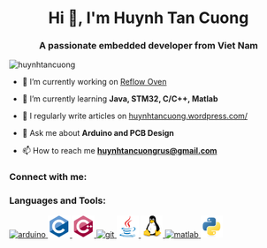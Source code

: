 <h1 align="center">Hi 👋, I'm Huynh Tan Cuong</h1>
<h3 align="center">A passionate embedded developer from Viet Nam</h3>

<p align="left"> <img src="https://komarev.com/ghpvc/?username=huynhtancuong&label=Profile%20views&color=0e75b6&style=flat" alt="huynhtancuong" /> </p>

- 🔭 I’m currently working on [Reflow Oven](https://github.com/huynhtancuong/Prj_Olymp_ReflowOven_CANNode_STM32)

- 🌱 I’m currently learning **Java, STM32, C/C++, Matlab**

- 📝 I regularly write articles on [huynhtancuong.wordpress.com/](huynhtancuong.wordpress.com/)

- 💬 Ask me about **Arduino and PCB Design**

- 📫 How to reach me **huynhtancuongrus@gmail.com**

<h3 align="left">Connect with me:</h3>
<p align="left">
</p>

<h3 align="left">Languages and Tools:</h3>
<p align="left"> <a href="https://www.arduino.cc/" target="_blank" rel="noreferrer"> <img src="https://cdn.worldvectorlogo.com/logos/arduino-1.svg" alt="arduino" width="40" height="40"/> </a> <a href="https://www.cprogramming.com/" target="_blank" rel="noreferrer"> <img src="https://raw.githubusercontent.com/devicons/devicon/master/icons/c/c-original.svg" alt="c" width="40" height="40"/> </a> <a href="https://www.w3schools.com/cpp/" target="_blank" rel="noreferrer"> <img src="https://raw.githubusercontent.com/devicons/devicon/master/icons/cplusplus/cplusplus-original.svg" alt="cplusplus" width="40" height="40"/> </a> <a href="https://git-scm.com/" target="_blank" rel="noreferrer"> <img src="https://www.vectorlogo.zone/logos/git-scm/git-scm-icon.svg" alt="git" width="40" height="40"/> </a> <a href="https://www.java.com" target="_blank" rel="noreferrer"> <img src="https://raw.githubusercontent.com/devicons/devicon/master/icons/java/java-original.svg" alt="java" width="40" height="40"/> </a> <a href="https://www.linux.org/" target="_blank" rel="noreferrer"> <img src="https://raw.githubusercontent.com/devicons/devicon/master/icons/linux/linux-original.svg" alt="linux" width="40" height="40"/> </a> <a href="https://www.mathworks.com/" target="_blank" rel="noreferrer"> <img src="https://upload.wikimedia.org/wikipedia/commons/2/21/Matlab_Logo.png" alt="matlab" width="40" height="40"/> </a> <a href="https://www.python.org" target="_blank" rel="noreferrer"> <img src="https://raw.githubusercontent.com/devicons/devicon/master/icons/python/python-original.svg" alt="python" width="40" height="40"/> </a> </p>


